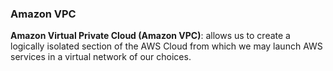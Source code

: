 ### Amazon VPC

**Amazon Virtual Private Cloud (Amazon VPC)**: allows us to create a logically isolated section of the AWS Cloud from which we may launch AWS services in a virtual network of our choices.
